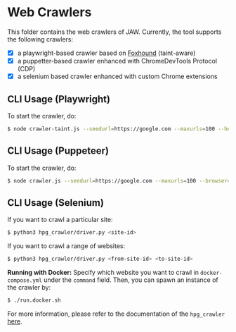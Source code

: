 # Web Crawlers

This folder contains the web crawlers of JAW. Currently, the tool supports the following crawlers:

- [x] a playwright-based crawler based on [Foxhound](https://github.com/SAP/project-foxhound/) (taint-aware)
- [x] a puppetter-based crawler enhanced with ChromeDevTools Protocol (CDP) 
- [x] a selenium based crawler enhanced with custom Chrome extensions 

## CLI Usage (Playwright)

To start the crawler, do:

```bash
$ node crawler-taint.js --seedurl=https://google.com --maxurls=100 --headless=true --foxhoundpath=<foxhound-firefox-executable-path>
```


## CLI Usage (Puppeteer)

To start the crawler, do:

```bash
$ node crawler.js --seedurl=https://google.com --maxurls=100 --browser=chrome --headless=true
```

## CLI Usage (Selenium)

If you want to crawl a particular site:
```bash
$ python3 hpg_crawler/driver.py <site-id>
```

If you want to crawl a range of websites:
```bash
$ python3 hpg_crawler/driver.py <from-site-id> <to-site-id>
```

**Running with Docker:** Specify which website you want to crawl in `docker-compose.yml` under the `command` field. Then, you can spawn an instance of the crawler by:
```bash
$ ./run.docker.sh
```

For more information, please refer to the documentation of the `hpg_crawler` [here](https://github.com/SoheilKhodayari/JAW/tree/master/docs/hpg-crawler.md).
